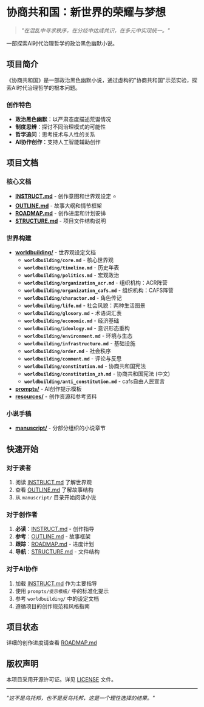 # 协商共和国：新世界的荣耀与梦想

> *"在混乱中寻求秩序，在分歧中达成共识，在多元中实现统一。"*

一部探索AI时代治理哲学的政治黑色幽默小说。

## 项目简介

《协商共和国》是一部政治黑色幽默小说，通过虚构的"协商共和国"示范实验，探索AI时代治理哲学的根本问题。

### 创作特色
- **政治黑色幽默**：以严肃态度描述荒诞情况
- **制度思辨**：探讨不同治理模式的可能性
- **哲学追问**：思考技术与人性的关系
- **AI协作创作**：支持人工智能辅助创作

## 项目文档

### 核心文档
- **[INSTRUCT.md](INSTRUCT.md)** - 创作意图和世界观设定 ⭐
- **[OUTLINE.md](OUTLINE.md)** - 故事大纲和情节框架
- **[ROADMAP.md](ROADMAP.md)** - 创作进度和计划安排
- **[STRUCTURE.md](STRUCTURE.md)** - 项目文件结构说明

### 世界构建
- **[worldbuilding/](worldbuilding/)** - 世界观设定文档
  - **`worldbuilding/core.md`** - 核心世界观
  - **`worldbuilding/timeline.md`** - 历史年表
  - **`worldbuilding/politics.md`** - 宏观政治
  - **`worldbuilding/organization_acr.md`** - 组织机构：ACR阵营
  - **`worldbuilding/organization_cafs.md`** - 组织机构：CAFS阵营
  - **`worldbuilding/charactor.md`** - 角色传记
  - **`worldbuilding/life.md`** - 社会风貌：两种生活图景
  - **`worldbuilding/glosory.md`** - 术语词汇表
  - **`worldbuilding/economic.md`** - 经济基础
  - **`worldbuilding/ideology.md`** - 意识形态重构
  - **`worldbuilding/environment.md`** - 环境与生态
  - **`worldbuilding/infrastructure.md`** - 基础设施
  - **`worldbuilding/order.md`** - 社会秩序
  - **`worldbuilding/comment.md`** - 评论与反思
  - **`worldbuilding/constitution.md`** - 协商共和国宪法
  - **`worldbuilding/constitution_zh.md`** - 协商共和国宪法 (中文)
  - **`worldbuilding/anti_constitution.md`** - cafs自由人民宣言
- **[prompts/](prompts/)** - AI创作提示模板
- **[resources/](resources/)** - 创作资源和参考资料

### 小说手稿
- **[manuscript/](manuscript/)** - 分部分组织的小说章节

## 快速开始

### 对于读者
1. 阅读 [INSTRUCT.md](INSTRUCT.md) 了解世界观
2. 查看 [OUTLINE.md](OUTLINE.md) 了解故事结构
3. 从 `manuscript/` 目录开始阅读小说

### 对于创作者
1. **必读**：[INSTRUCT.md](INSTRUCT.md) - 创作指导
2. **参考**：[OUTLINE.md](OUTLINE.md) - 故事框架
3. **跟踪**：[ROADMAP.md](ROADMAP.md) - 进度计划
4. **导航**：[STRUCTURE.md](STRUCTURE.md) - 文件结构

### 对于AI协作
1. 加载 [INSTRUCT.md](INSTRUCT.md) 作为主要指导
2. 使用 `prompts/提示模板/` 中的标准化提示
3. 参考 `worldbuilding/` 中的设定文档
4. 遵循项目的创作规范和风格指南

## 项目状态

详细的创作进度请查看 [ROADMAP.md](ROADMAP.md)

## 版权声明

本项目采用开源许可证。详见 [LICENSE](LICENSE) 文件。

---

*"这不是乌托邦，也不是反乌托邦，这是一个理性选择的结果。"*
